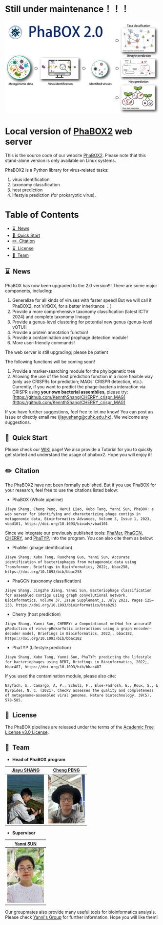 # Still under maintenance！！！
<img src='imgs/logo.png'>

# Local version of [PhaBOX2](https://phage.ee.cityu.edu.hk) web server

This is the source code of our website [PhaBOX2](https://phage.ee.cityu.edu.hk). Please note that this stand-alone version is only available on Linux systems.

PhaBOX2 is a Python library for virus-related tasks: 
1. virus identification
2. taxonomy classification
3. host prediction
4. lifestyle prediction (for prokaryotic virus). 

Table of Contents
=================
* [ ⌛️&nbsp; News](#news)
* [ 🚀&nbsp; Quick Start](#quick)
* [ ✏️&nbsp; Citation ](#citation)
* [ ⌛️&nbsp; License ](#license)
* [ 🤵&nbsp; Team ](#team)



<a name="news"></a>
## ⌛️&nbsp; News

PhaBOX has now been upgraded to the 2.0 version!!! There are some major components, including:

1. Generalize for all kinds of viruses with faster speed! But we will call it PhaBOX2, not VirBOX, for a better inheritance ：) 
2. Provide a more comprehensive taxonomy classification (latest ICTV 2024) and complete taxonomy lineage
3. Provide a genus-level clustering for potential new genus (genus-level vOTU)!
4. Provide a protein annotation function!
5. Provide a contamination and prophage detection module!
6. More user-friendly commands!

The web server is still upgrading; please be patient

The following functions will be coming soon!
1. Provide a marker-searching module for the phylogenetic tree
2. Allowing the use of the host prediction function in a more flexible way (only use CRISPRs for prediction; MAGs' CRISPR detection, etc.). Currently, if you want to predict the phage-bacteria interaction via CRISPR using **your own bacterial assemblies**, please try: [https://github.com/KennthShang/CHERRY_crispr_MAG](https://github.com/KennthShang/CHERRY_crispr_MAG)

If you have further suggestions, feel free to let me know! You can post an issue or directly email me (jiayushang@cuhk.edu.hk). We welcome any suggestions.


## 🚀&nbsp; Quick Start
Please check our [WIKI](https://github.com/KennthShang/PhaBOX/wiki) page! We also provide a Tutorial for you to quickly get started and understand the usage of phabox2. Hope you will enjoy it!


<a name="citation"></a>
## ✏️&nbsp; Citation

The PhaBOX2 have not been formally published. But if you use PhaBOX for your research, feel free to use the citations listed below:

* PhaBOX (Whole pipeline)

```
Jiayu Shang, Cheng Peng, Herui Liao, Xubo Tang, Yanni Sun, PhaBOX: a web server for identifying and characterizing phage contigs in metagenomic data, Bioinformatics Advances, Volume 3, Issue 1, 2023, vbad101, https://doi.org/10.1093/bioadv/vbad101
```

Since we integrate our previously published tools: [PhaMer](https://academic.oup.com/bib/article/23/4/bbac258/6620872), [PhaGCN](https://academic.oup.com/bioinformatics/article/37/Supplement_1/i25/6319660), [CHERRY](https://academic.oup.com/bib/article/23/5/bbac182/6589865), and [PhaTYP](https://academic.oup.com/bib/article/24/1/bbac487/6842869), into the program. You can also cite them as below:

* PhaMer (phage identification)

```
Jiayu Shang, Xubo Tang, Ruocheng Guo, Yanni Sun, Accurate identification of bacteriophages from metagenomic data using Transformer, Briefings in Bioinformatics, 2022;, bbac258, https://doi.org/10.1093/bib/bbac258
```

* PhaGCN (taxonomy classification)

```
Jiayu Shang, Jingzhe Jiang, Yanni Sun, Bacteriophage classification for assembled contigs using graph convolutional network, Bioinformatics, Volume 37, Issue Supplement_1, July 2021, Pages i25–i33, https://doi.org/10.1093/bioinformatics/btab293
```

* Cherry (host prediction)

```
Jiayu Shang, Yanni Sun, CHERRY: a Computational metHod for accuratE pRediction of virus–pRokarYotic interactions using a graph encoder–decoder model, Briefings in Bioinformatics, 2022;, bbac182, https://doi.org/10.1093/bib/bbac182
```

* PhaTYP (Lifestyle prediction)

```
Jiayu Shang, Xubo Tang, Yanni Sun, PhaTYP: predicting the lifestyle for bacteriophages using BERT, Briefings in Bioinformatics, 2022;, bbac487, https://doi.org/10.1093/bib/bbac487
```

If you used the contamination module, please also cite:
```
Nayfach, S., Camargo, A. P., Schulz, F., Eloe-Fadrosh, E., Roux, S., & Kyrpides, N. C. (2021). CheckV assesses the quality and completeness of metagenome-assembled viral genomes. Nature biotechnology, 39(5), 578-585.
```


<a name="license"></a>

## 📘&nbsp; License
The PhaBOX pipelines are released under the terms of the [Academic Free License v3.0 License](https://choosealicense.com/licenses/afl-3.0/).


<a name="team"></a>
## 🤵&nbsp; Team

 * <b>Head of PhaBOX program</b><br/>

 | [Jiayu SHANG](https://kennthshang.github.io/)       | [Cheng PENG](https://github.com/ChengPENG-wolf)       |
|:-------------------------:|:-------------------------:|
| <img width=120/ src="imgs/mine.pic.jpg?raw=true"> | <img width=120/ src="imgs/Wolf.jpg?raw=true"> |


 * <b>Supervisor</b><br/>
 
 | [Yanni SUN](https://yannisun.github.io/)       |
|:-------------------------:|
| <img width=120/ src="imgs/yanni.png?raw=true"> |


Our groupmates also provide many useful tools for bioinformatics analysis. Please check [Yanni's Group](https://yannisun.github.io/tools.html) for further information. Hope you will like them! 
